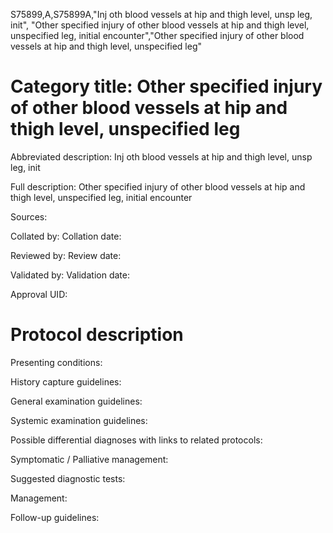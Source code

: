 S75899,A,S75899A,"Inj oth blood vessels at hip and thigh level, unsp leg, init", "Other specified injury of other blood vessels at hip and thigh level, unspecified leg, initial encounter","Other specified injury of other blood vessels at hip and thigh level, unspecified leg"
# Category title: Other specified injury of other blood vessels at hip and thigh level, unspecified leg

Abbreviated description: Inj oth blood vessels at hip and thigh level, unsp leg, init

Full description: Other specified injury of other blood vessels at hip and thigh level, unspecified leg, initial encounter

Sources:

Collated by:
Collation date:

Reviewed by:
Review date:

Validated by:
Validation date:

Approval UID:

# Protocol description

Presenting conditions:

History capture guidelines:

General examination guidelines:

Systemic examination guidelines:

Possible differential diagnoses with links to related protocols:

Symptomatic / Palliative management:

Suggested diagnostic tests:

Management:

Follow-up guidelines:
